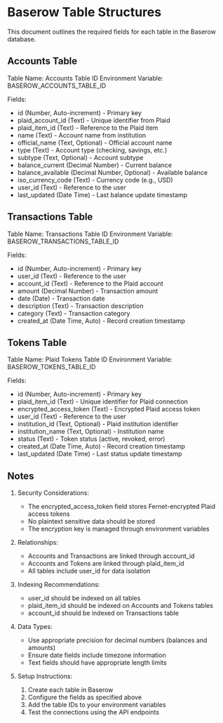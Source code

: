 # Baserow Table Structures

This document outlines the required fields for each table in the Baserow database.

## Accounts Table

Table Name: Accounts
Table ID Environment Variable: BASEROW_ACCOUNTS_TABLE_ID

Fields:
- id (Number, Auto-increment) - Primary key
- plaid_account_id (Text) - Unique identifier from Plaid
- plaid_item_id (Text) - Reference to the Plaid item
- name (Text) - Account name from institution
- official_name (Text, Optional) - Official account name
- type (Text) - Account type (checking, savings, etc.)
- subtype (Text, Optional) - Account subtype
- balance_current (Decimal Number) - Current balance
- balance_available (Decimal Number, Optional) - Available balance
- iso_currency_code (Text) - Currency code (e.g., USD)
- user_id (Text) - Reference to the user
- last_updated (Date Time) - Last balance update timestamp

## Transactions Table

Table Name: Transactions
Table ID Environment Variable: BASEROW_TRANSACTIONS_TABLE_ID

Fields:
- id (Number, Auto-increment) - Primary key
- user_id (Text) - Reference to the user
- account_id (Text) - Reference to the Plaid account
- amount (Decimal Number) - Transaction amount
- date (Date) - Transaction date
- description (Text) - Transaction description
- category (Text) - Transaction category
- created_at (Date Time, Auto) - Record creation timestamp

## Tokens Table

Table Name: Plaid Tokens
Table ID Environment Variable: BASEROW_TOKENS_TABLE_ID

Fields:
- id (Number, Auto-increment) - Primary key
- plaid_item_id (Text) - Unique identifier for Plaid connection
- encrypted_access_token (Text) - Encrypted Plaid access token
- user_id (Text) - Reference to the user
- institution_id (Text, Optional) - Plaid institution identifier
- institution_name (Text, Optional) - Institution name
- status (Text) - Token status (active, revoked, error)
- created_at (Date Time, Auto) - Record creation timestamp
- last_updated (Date Time) - Last status update timestamp

## Notes

1. Security Considerations:
   - The encrypted_access_token field stores Fernet-encrypted Plaid access tokens
   - No plaintext sensitive data should be stored
   - The encryption key is managed through environment variables

2. Relationships:
   - Accounts and Transactions are linked through account_id
   - Accounts and Tokens are linked through plaid_item_id
   - All tables include user_id for data isolation

3. Indexing Recommendations:
   - user_id should be indexed on all tables
   - plaid_item_id should be indexed on Accounts and Tokens tables
   - account_id should be indexed on Transactions table

4. Data Types:
   - Use appropriate precision for decimal numbers (balances and amounts)
   - Ensure date fields include timezone information
   - Text fields should have appropriate length limits

5. Setup Instructions:
   1. Create each table in Baserow
   2. Configure the fields as specified above
   3. Add the table IDs to your environment variables
   4. Test the connections using the API endpoints
